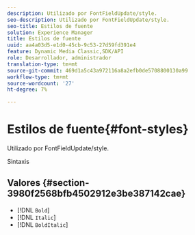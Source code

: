 ```yaml
---
description: Utilizado por FontFieldUpdate/style.
seo-description: Utilizado por FontFieldUpdate/style.
seo-title: Estilos de fuente
solution: Experience Manager
title: Estilos de fuente
uuid: aa4a03d5-e1d0-45cb-9c53-27d59fd391e4
feature: Dynamic Media Classic,SDK/API
role: Desarrollador, administrador
translation-type: tm+mt
source-git-commit: 469d1a5c43a972116a8a2efb0de5708800130a99
workflow-type: tm+mt
source-wordcount: '27'
ht-degree: 7%

---
```



# Estilos de fuente{#font-styles}

Utilizado por FontFieldUpdate/style.

Sintaxis

## Valores {#section-3980f2568bfb4502912e3be387142cae}

* [!DNL `Bold`]
* [!DNL `Italic`]
* [!DNL `BoldItalic`]

